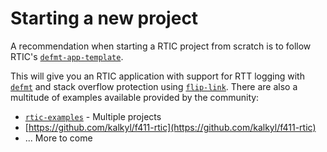 # Starting a new project

A recommendation when starting a RTIC project from scratch is to follow RTIC's [`defmt-app-template`].

[`defmt-app-template`]: https://github.com/rtic-rs/defmt-app-template

This will give you an RTIC application with support for RTT logging with [`defmt`] and stack overflow
protection using [`flip-link`]. There are also a multitude of examples available provided by the community:

- [`rtic-examples`] - Multiple projects
- [https://github.com/kalkyl/f411-rtic](https://github.com/kalkyl/f411-rtic)
- ... More to come

[`defmt`]: https://github.com/knurling-rs/defmt/
[`flip-link`]: https://github.com/knurling-rs/flip-link/
[`rtic-examples`]: https://github.com/rtic-rs/rtic-examples
